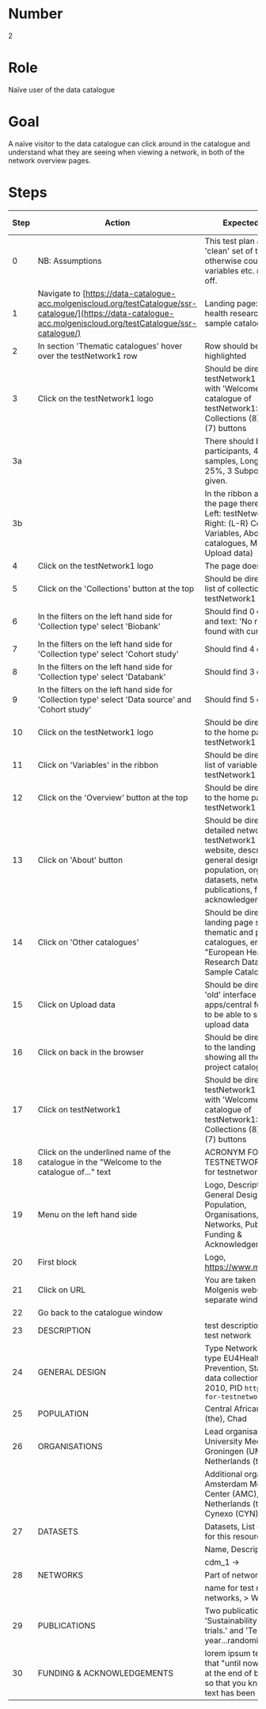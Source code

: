 # Number

2

# Role

Naïve user of the data catalogue

# Goal

A naïve visitor to the data catalogue can click around in the catalogue and understand what they are seeing when viewing a network, in both of the network overview pages.

# Steps

| Step | Action | Expected result | Github bug/issue | Playwright test |
| ---- | ------ | --------------- | ----------------- | -----------------|
| 0 | NB: Assumptions | This test plan assumes a 'clean' set of test data, otherwise counts for variables etc. might be off. | | |
| 1 | Navigate to [https://data-catalogue-acc.molgeniscloud.org/testCatalogue/ssr-catalogue/](https://data-catalogue-acc.molgeniscloud.org/testCatalogue/ssr-catalogue/) | Landing page: European health research data and sample catalogue| | |
| 2 | In section 'Thematic catalogues' hover over the testNetwork1 row | Row should be highlighted | | |
| 3 | Click on the testNetwork1 logo | Should be directed to the testNetwork1 home page with 'Welcome to the catalogue of testNetwork1: [etc]', and Collections (8), Variables (7) buttons | | |
| 3a | | There should be 3.700 participants, 498 samples, Longitudinal 25%, 3 Subpopulations given. | | |
| 3b | | In the ribbon at the top of the page there should be: Left: testNetwork1 logo, Right: (L-R) Collections, Variables, About, Other catalogues, More (-> Upload data) | | |
| 4 | Click on the testNetwork1 logo | The page doesn't change | | |
| 5 | Click on the 'Collections' button at the top | Should be directed to the list of collections for testNetwork1 | | |
| 6 | In the filters on the left hand side for 'Collection type' select 'Biobank' | Should find 0 collections and text: 'No resources found with current filters' | | |
| 7 | In the filters on the left hand side for 'Collection type' select 'Cohort study' | Should find 4 collections | | |
| 8 | In the filters on the left hand side for 'Collection type' select 'Databank' | Should find 3 collections | | |
| 9 | In the filters on the left hand side for 'Collection type' select 'Data source' and 'Cohort study' | Should find 5 collections | | |
| 10 | Click on the testNetwork1 logo | Should be directed back to the home page for testNetwork1 | | |
| 11 | Click on 'Variables' in the ribbon | Should be directed to the list of variables for testNetwork1 | | |
| 12 | Click on the 'Overview' button at the top | Should be directed back to the home page for testNetwork1 | | |
| 13 | Click on 'About' button | Should be directed to the detailed network page for testNetwork1 with logo, website, description, general design, population, organisations, datasets, networks, publications, funding & acknowledgements | | |
| 14 | Click on 'Other catalogues' | Should be directed to the landing page showing all thematic and project catalogues, entitled "European Health Research Data and Sample Catalogue" | | |
| 15 | Click on Upload data | Should be directed to the 'old' interface apps/central for the user to be able to sign in and upload data | | |
| 16 | Click on back in the browser | Should be directed back to the landing page showing all thematic and project catalogues | | |
| 17 | Click on testNetwork1 | Should be directed to the testNetwork1 home page with 'Welcome to the catalogue of testNetwork1: [etc]', and Collections (8), Variables (7) buttons | | |
| 18 | Click on the underlined name of the catalogue in the "Welcome to the catalogue of..." text | ACRONYM FOR TESTNETWORK 1, name for testnetwork1 | | |
| 19 | Menu on the left hand side | Logo, Description, General Design, Population, Organisations, Datasets, Networks, Publications, Funding & Acknowledgements | | |
| 20 | First block | Logo, <https://www.molgenis.org> | | |
| 21 | Click on URL | You are taken to the Molgenis website in a separate window | | |
| 22 | Go back to the catalogue window | | | |
| 23 | DESCRIPTION | test description for new test network | | |
| 24 | GENERAL DESIGN | Type Network, Network type EU4Health - Prevention, Start/End data collection 1975 until 2010, PID `https://pid-for-testnetwork1.org` | | |
| 25 | POPULATION | Central African Republic (the), Chad | | |
| 26 | ORGANISATIONS | Lead organisations, University Medical Center Groningen (UMCG), Netherlands (the) | | |
|    | | Additional organisations, Amsterdam Medical Center (AMC), Netherlands (the), Cynexo (CYN), Italy | | |
| 27 | DATASETS | Datasets, List of datasets for this resource | | |
|    | | Name, Description | | |
|    | | cdm_1 -> | | |
| 28 | NETWORKS | Part of networks | | |
|    | | name for test network of networks, > Website, -> | | |
| 29 | PUBLICATIONS | Two publications: 'Sustainability...phase 3 trials.' and 'Ten-year...randomized trial.' | | |
| 30 | FUNDING & ACKNOWLEDGEMENTS | lorem ipsum text, check that "until now" is shown at the end of both fields so that you know the full text has been displayed | | |
